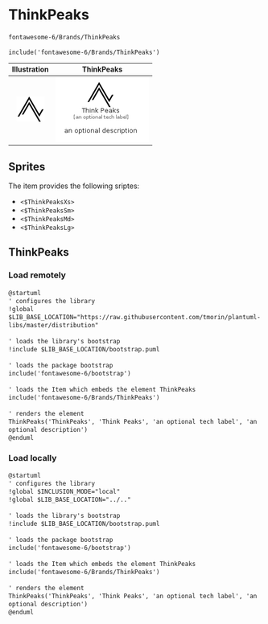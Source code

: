 # ThinkPeaks


```text
fontawesome-6/Brands/ThinkPeaks
```

```text
include('fontawesome-6/Brands/ThinkPeaks')
```



| Illustration | ThinkPeaks |
| :---: | :---: |
| ![illustration for Illustration](../../fontawesome-6/Brands/ThinkPeaks.png) | ![illustration for ThinkPeaks](../../fontawesome-6/Brands/ThinkPeaks.Local.png) |



## Sprites
The item provides the following sriptes:

- `<$ThinkPeaksXs>`
- `<$ThinkPeaksSm>`
- `<$ThinkPeaksMd>`
- `<$ThinkPeaksLg>`





## ThinkPeaks

### Load remotely
```plantuml
@startuml
' configures the library
!global $LIB_BASE_LOCATION="https://raw.githubusercontent.com/tmorin/plantuml-libs/master/distribution"

' loads the library's bootstrap
!include $LIB_BASE_LOCATION/bootstrap.puml

' loads the package bootstrap
include('fontawesome-6/bootstrap')

' loads the Item which embeds the element ThinkPeaks
include('fontawesome-6/Brands/ThinkPeaks')

' renders the element
ThinkPeaks('ThinkPeaks', 'Think Peaks', 'an optional tech label', 'an optional description')
@enduml
```

### Load locally
```plantuml
@startuml
' configures the library
!global $INCLUSION_MODE="local"
!global $LIB_BASE_LOCATION="../.."

' loads the library's bootstrap
!include $LIB_BASE_LOCATION/bootstrap.puml

' loads the package bootstrap
include('fontawesome-6/bootstrap')

' loads the Item which embeds the element ThinkPeaks
include('fontawesome-6/Brands/ThinkPeaks')

' renders the element
ThinkPeaks('ThinkPeaks', 'Think Peaks', 'an optional tech label', 'an optional description')
@enduml
```

